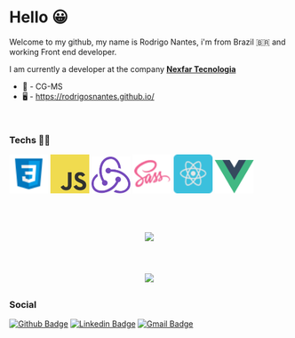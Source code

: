 # Hello 😀

Welcome to my github, my name is Rodrigo Nantes, i'm from Brazil 🇧🇷 and working Front end developer.

I am currently a developer at the company [**Nexfar Tecnologia**](https://nexfar.com.br/)

 - 📍  - CG-MS
 - 🖥  - https://rodrigosnantes.github.io/

</br>

### Techs 👨‍💻 
<div>
  <img src="https://github.com/rodrigosnantes/rodrigosnantes/blob/main/css3.png" width="70" />
  <img src="https://github.com/rodrigosnantes/rodrigosnantes/blob/main/js.png" width="70" />
  <img src="https://github.com/rodrigosnantes/rodrigosnantes/blob/main/redux.png" width="70" />
  <img src="https://github.com/rodrigosnantes/rodrigosnantes/blob/main/sass.png" width="70" />
  <img src="https://github.com/gibify/gibify/blob/master/assets/reactjs%201.png" width="70" />
  <img src="https://github.com/rodrigosnantes/rodrigosnantes/blob/main/vuejs.png" width="70" />
</div>

</br>

<h1 align="center"> 
   <img src="https://github-readme-stats.vercel.app/api?username=rodrigosnantes&count_private=true&show_icons=true&theme=dracula" />
</h1>
<h1 align="center"> 
   <img src="https://github-readme-stats.vercel.app/api/top-langs/?username=rodrigosnantes&langs_count=8&theme=dracula" />
</h1>


### Social
[![Github Badge](https://img.shields.io/badge/-Github-000?style=flat-square&logo=Github&logoColor=white&link=https://github.com/rodrigosnantes)](https://github.com/rodrigosnantes)
[![Linkedin Badge](https://img.shields.io/badge/-LinkedIn-blue?style=flat-square&logo=Linkedin&logoColor=white&link=https://www.linkedin.com/in/rodrigonantess/)](https://www.linkedin.com/in/rodrigonantess/)
[![Gmail Badge](https://img.shields.io/badge/-Gmail-c14438?style=flat-square&logo=Gmail&logoColor=white&link=mailto:rodrigosnantes01@gmail.com)](mailto:rodrigosnantes01@gmail.com)
